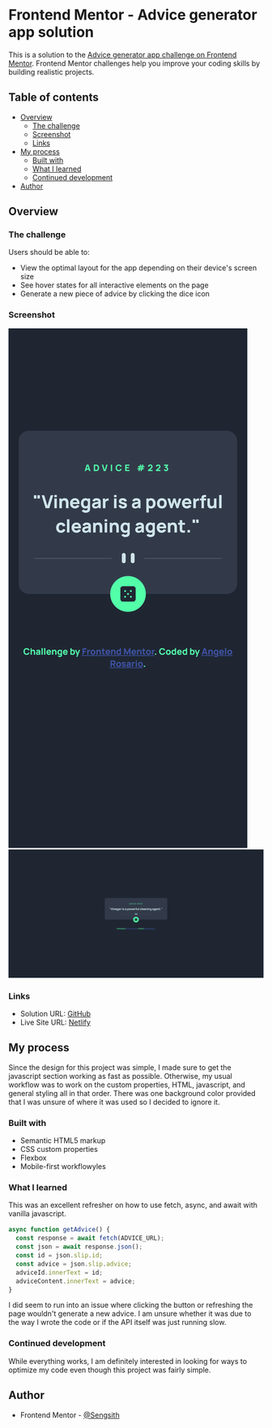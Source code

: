 # Frontend Mentor - Advice generator app solution

This is a solution to the [Advice generator app challenge on Frontend Mentor](https://www.frontendmentor.io/challenges/advice-generator-app-QdUG-13db). Frontend Mentor challenges help you improve your coding skills by building realistic projects.

## Table of contents

- [Overview](#overview)
  - [The challenge](#the-challenge)
  - [Screenshot](#screenshot)
  - [Links](#links)
- [My process](#my-process)
  - [Built with](#built-with)
  - [What I learned](#what-i-learned)
  - [Continued development](#continued-development)
- [Author](#author)

## Overview

### The challenge

Users should be able to:

- View the optimal layout for the app depending on their device's screen size
- See hover states for all interactive elements on the page
- Generate a new piece of advice by clicking the dice icon

### Screenshot

![](./screenshot.png)
![](./screenshot2.png)

### Links

- Solution URL: [GitHub](https://github.com/Sengsith/advice-generator)
- Live Site URL: [Netlify](https://your-live-site-url.com)

## My process

Since the design for this project was simple, I made sure to get the javascript section working as fast as possible. Otherwise, my usual workflow was to work on the custom properties, HTML, javascript, and general styling all in that order. There was one background color provided that I was unsure of where it was used so I decided to ignore it.

### Built with

- Semantic HTML5 markup
- CSS custom properties
- Flexbox
- Mobile-first workflowyles

### What I learned

This was an excellent refresher on how to use fetch, async, and await with vanilla javascript.

```js
async function getAdvice() {
  const response = await fetch(ADVICE_URL);
  const json = await response.json();
  const id = json.slip.id;
  const advice = json.slip.advice;
  adviceId.innerText = id;
  adviceContent.innerText = advice;
}
```

I did seem to run into an issue where clicking the button or refreshing the page wouldn't generate a new advice. I am unsure whether it was due to the way I wrote the code or if the API itself was just running slow.

### Continued development

While everything works, I am definitely interested in looking for ways to optimize my code even though this project was fairly simple.

## Author

- Frontend Mentor - [@Sengsith](https://www.frontendmentor.io/profile/sengsith)